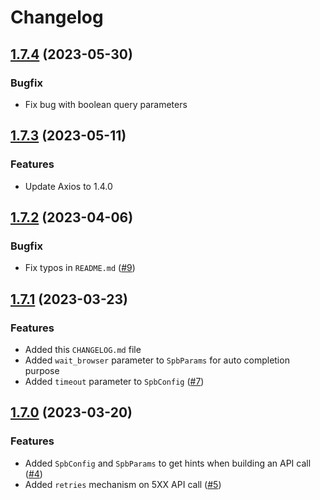 # Changelog

## [1.7.4](https://github.com/ScrapingBee/scrapingbee-node/compare/v1.7.3...v1.7.4) (2023-05-30)

### Bugfix

-   Fix bug with boolean query parameters

## [1.7.3](https://github.com/ScrapingBee/scrapingbee-node/compare/v1.7.2...v1.7.3) (2023-05-11)

### Features

-   Update Axios to 1.4.0

## [1.7.2](https://github.com/ScrapingBee/scrapingbee-node/compare/v1.7.1...v1.7.2) (2023-04-06)

### Bugfix

-   Fix typos in `README.md` ([#9](https://github.com/ScrapingBee/scrapingbee-node/pull/9))

## [1.7.1](https://github.com/ScrapingBee/scrapingbee-node/compare/v1.7.0...v1.7.1) (2023-03-23)

### Features

-   Added this `CHANGELOG.md` file
-   Added `wait_browser` parameter to `SpbParams` for auto completion purpose
-   Added `timeout` parameter to `SpbConfig` ([#7](https://github.com/ScrapingBee/scrapingbee-node/issues/7))

## [1.7.0](https://github.com/ScrapingBee/scrapingbee-node/compare/v1.6.2...v1.7.0) (2023-03-20)

### Features

-   Added `SpbConfig` and `SpbParams` to get hints when building an API call ([#4](https://github.com/ScrapingBee/scrapingbee-node/issues/4))
-   Added `retries` mechanism on 5XX API call ([#5](https://github.com/ScrapingBee/scrapingbee-node/issues/5))
